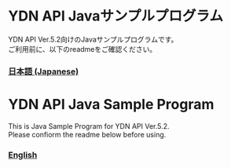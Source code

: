 # YDN API Javaサンプルプログラム
YDN API Ver.5.2向けのJavaサンプルプログラムです。<br>
ご利用前に、以下のreadmeをご確認ください。<br>
### [日本語 (Japanese)](./readme_JA.txt)


# YDN API Java Sample Program
This is Java Sample Program for YDN API Ver.5.2.<br>
Please confiorm the readme below before using.
### [English](./readme_EN.txt)
